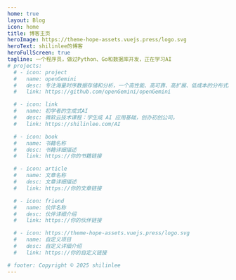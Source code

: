 ```yaml
---
home: true
layout: Blog
icon: home
title: 博客主页
heroImage: https://theme-hope-assets.vuejs.press/logo.svg
heroText: shilinlee的博客
heroFullScreen: true
tagline: 一个程序员，做过Python、Go和数据库开发，正在学习AI
# projects:
  # - icon: project
  #   name: openGemini
  #   desc: 专注海量时序数据存储和分析，一个高性能、高可靠、高扩展、低成本的分布式时序数据库管理系统
  #   link: https://github.com/openGemini/openGemini

  # - icon: link
  #   name: 初学者的生成式AI
  #   desc: 微软云技术课程：学生成 AI 应用基础，创办初创公司。
  #   link: https://shilinlee.com/AI

  # - icon: book
  #   name: 书籍名称
  #   desc: 书籍详细描述
  #   link: https://你的书籍链接

  # - icon: article
  #   name: 文章名称
  #   desc: 文章详细描述
  #   link: https://你的文章链接

  # - icon: friend
  #   name: 伙伴名称
  #   desc: 伙伴详细介绍
  #   link: https://你的伙伴链接

  # - icon: https://theme-hope-assets.vuejs.press/logo.svg
  #   name: 自定义项目
  #   desc: 自定义详细介绍
  #   link: https://你的自定义链接

# footer: Copyright © 2025 shilinlee
---
```


<!-- 要使用此布局，你应该在页面前端设置 `layout: BlogHome` 和 `home: true`。-->
<!-- 相关配置文档请见 [博客主页](https://theme-hope.vuejs.press/zh/guide/blog/home/)。 -->
